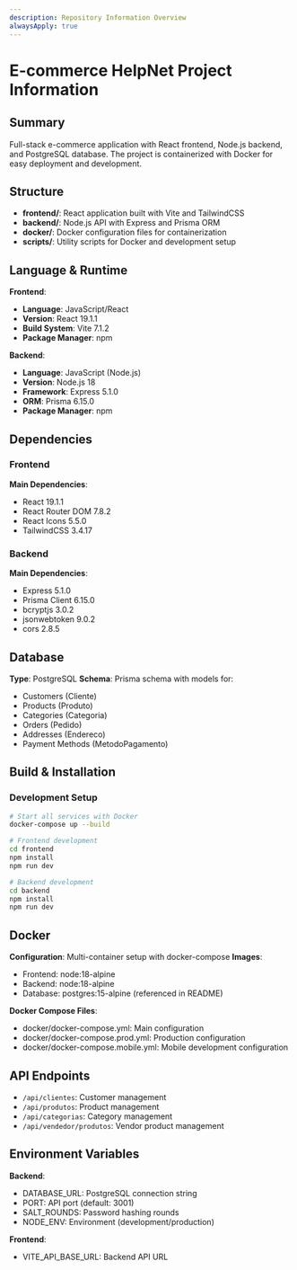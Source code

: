 ```yaml
---
description: Repository Information Overview
alwaysApply: true
---
```


# E-commerce HelpNet Project Information

## Summary
Full-stack e-commerce application with React frontend, Node.js backend, and PostgreSQL database. The project is containerized with Docker for easy deployment and development.

## Structure
- **frontend/**: React application built with Vite and TailwindCSS
- **backend/**: Node.js API with Express and Prisma ORM
- **docker/**: Docker configuration files for containerization
- **scripts/**: Utility scripts for Docker and development setup

## Language & Runtime
**Frontend**:
- **Language**: JavaScript/React
- **Version**: React 19.1.1
- **Build System**: Vite 7.1.2
- **Package Manager**: npm

**Backend**:
- **Language**: JavaScript (Node.js)
- **Version**: Node.js 18
- **Framework**: Express 5.1.0
- **ORM**: Prisma 6.15.0
- **Package Manager**: npm

## Dependencies

### Frontend
**Main Dependencies**:
- React 19.1.1
- React Router DOM 7.8.2
- React Icons 5.5.0
- TailwindCSS 3.4.17

### Backend
**Main Dependencies**:
- Express 5.1.0
- Prisma Client 6.15.0
- bcryptjs 3.0.2
- jsonwebtoken 9.0.2
- cors 2.8.5

## Database
**Type**: PostgreSQL
**Schema**: Prisma schema with models for:
- Customers (Cliente)
- Products (Produto)
- Categories (Categoria)
- Orders (Pedido)
- Addresses (Endereco)
- Payment Methods (MetodoPagamento)

## Build & Installation

### Development Setup
```bash
# Start all services with Docker
docker-compose up --build

# Frontend development
cd frontend
npm install
npm run dev

# Backend development
cd backend
npm install
npm run dev
```

## Docker
**Configuration**: Multi-container setup with docker-compose
**Images**:
- Frontend: node:18-alpine
- Backend: node:18-alpine
- Database: postgres:15-alpine (referenced in README)

**Docker Compose Files**:
- docker/docker-compose.yml: Main configuration
- docker/docker-compose.prod.yml: Production configuration
- docker/docker-compose.mobile.yml: Mobile development configuration

## API Endpoints
- `/api/clientes`: Customer management
- `/api/produtos`: Product management
- `/api/categorias`: Category management
- `/api/vendedor/produtos`: Vendor product management

## Environment Variables
**Backend**:
- DATABASE_URL: PostgreSQL connection string
- PORT: API port (default: 3001)
- SALT_ROUNDS: Password hashing rounds
- NODE_ENV: Environment (development/production)

**Frontend**:
- VITE_API_BASE_URL: Backend API URL